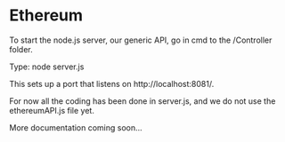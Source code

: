 # Ethereum

To start the node.js server, our generic API, go in cmd to the /Controller folder.

Type: node server.js

This sets up a port that listens on http://localhost:8081/.

For now all the coding has been done in server.js, and we do not use the ethereumAPI.js file yet.

More documentation coming soon...
